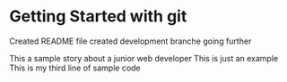 # Getting Started with git

Created README file 
created development branche
going further


This a sample story about a junior web developer
This is just an example
This is my third line of sample code

